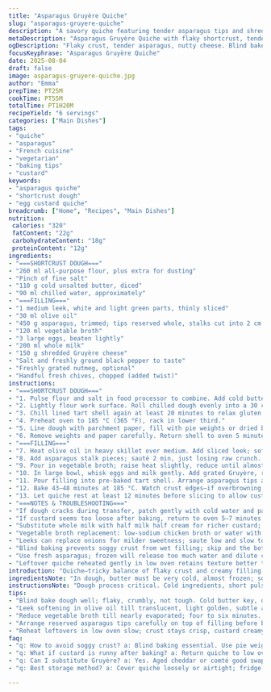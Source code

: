 ```yaml
---
title: "Asparagus Gruyère Quiche"
slug: "asparagus-gruyere-quiche"
description: "A savory quiche featuring tender asparagus tips and shredded Gruyère in a flaky shortcrust. Uses chicken broth for deglazing. Rich egg-milk custard baked till just set, with crisp edges. Flavors meld warm, cool, or room temp. Adaptations include substituting half the milk with cream for silkiness and swapping Gruyère with aged cheddar or comté. Dough chilled for easy handling. Onion lightly caramelized for gentle sweetness, balancing the earthiness of asparagus. Caramelization and evaporation details ensure correct doneness without sogginess or toughness. This recipe cooks in roughly an hour, yielding 6 slices. Seasoning adjusted mid-cook based on taste and aroma cues."
metaDescription: "Asparagus Gruyère Quiche with flaky shortcrust, tender asparagus, and nutty cheese. Blind bake crust. Watch custard jiggle for best texture. Yields six servings."
ogDescription: "Flaky crust, tender asparagus, nutty cheese. Blind bake crust, watch custard edges firm up but center jiggle. Six slices of layered flavors."
focusKeyphrase: "Asparagus Gruyère Quiche"
date: 2025-08-04
draft: false
image: asparagus-gruyere-quiche.jpg
author: "Emma"
prepTime: PT25M
cookTime: PT55M
totalTime: PT1H20M
recipeYield: "6 servings"
categories: ["Main Dishes"]
tags:
- "quiche"
- "asparagus"
- "French cuisine"
- "vegetarian"
- "baking tips"
- "custard"
keywords:
- "asparagus quiche"
- "shortcrust dough"
- "egg custard quiche"
breadcrumb: ["Home", "Recipes", "Main Dishes"]
nutrition: 
 calories: "320"
 fatContent: "22g"
 carbohydrateContent: "18g"
 proteinContent: "12g"
ingredients:
- "===SHORTCRUST DOUGH==="
- "260 ml all-purpose flour, plus extra for dusting"
- "Pinch of fine salt"
- "110 g cold unsalted butter, diced"
- "90 ml chilled water, approximately"
- "===FILLING==="
- "1 medium leek, white and light green parts, thinly sliced"
- "30 ml olive oil"
- "450 g asparagus, trimmed; tips reserved whole, stalks cut into 2 cm pieces"
- "120 ml vegetable broth"
- "3 large eggs, beaten lightly"
- "200 ml whole milk"
- "150 g shredded Gruyère cheese"
- "Salt and freshly ground black pepper to taste"
- "Freshly grated nutmeg, optional"
- "Handful fresh chives, chopped (added twist)"
instructions:
- "===SHORTCRUST DOUGH==="
- "1. Pulse flour and salt in food processor to combine. Add cold butter, pulse in short bursts until pea-sized crumbs form — avoid overmixing, or dough gets tough. Add water, one tablespoon at a time, pulsing until dough just clumps together. Dough should feel cool, slightly crumbly but hold when pressed. Wrap tightly in plastic; chill minimum 40 minutes (longer if you can)."
- "2. Lightly flour work surface. Roll chilled dough evenly into a 30 cm circle, somewhat thinner at edges. Gentle pressure only — don't stretch dough; will shrink in oven. Ease dough into 23 cm tart pan with removable bottom, pressing into corners without tearing. Trim excess dough. Dock bottom with fork to prevent bubbling."
- "3. Chill lined tart shell again at least 20 minutes to relax gluten and keep shape during blind baking."
- "4. Preheat oven to 185 °C (365 °F), rack in lower third."
- "5. Line dough with parchment paper, fill with pie weights or dried beans. Bake blind 15–18 minutes until edges start to blush golden and firm but center still pale."
- "6. Remove weights and paper carefully. Return shell to oven 5 minutes more, until base is dry and slightly golden but not fully cooked. Cool slightly."
- "===FILLING==="
- "7. Heat olive oil in heavy skillet over medium. Add sliced leek; soften, stir often ~5 min until translucent and lightly golden, releasing gentle onion aroma. Avoid browning too dark or bitter."
- "8. Add asparagus stalk pieces; sauté 2 min, just losing raw crunch. Season lightly with salt and white pepper."
- "9. Pour in vegetable broth; raise heat slightly, reduce until almost evaporated, about 4–6 minutes. You want tender asparagus, not mushy. Let cool slightly."
- "10. In large bowl, whisk eggs and milk gently. Add grated Gruyère, reserved asparagus tips, leek-asparagus mixture, chopped chives, and a pinch of freshly grated nutmeg if using. Stir well. Taste for seasoning; add salt and pepper incrementally. You want a balanced savory custard, not overly salty."
- "11. Pour filling into pre-baked tart shell. Arrange asparagus tips artfully on top, spaced for even browning and a bit of bite."
- "12. Bake 43–48 minutes at 185 °C. Watch crust edges—if overbrowning, tent with foil. Filling should be just set but still with slight wobble in center when gently shaken. The quiche firms as it cools. Avoid overbaking, or risk rubbery texture."
- "13. Let quiche rest at least 12 minutes before slicing to allow custard to firm properly. Serve warm, room temperature, or chilled. Flavors intensify cooled."
- "===NOTES & TROUBLESHOOTING==="
- "If dough cracks during transfer, patch gently with cold water and patched piece. Keep hands cool to avoid melting butter."
- "If custard seems too loose after baking, return to oven 5–7 minutes, or give extra resting time before cutting."
- "Substitute whole milk with half milk half cream for richer custard; or use sharp cheddar for stronger flavor but expect slightly different melting."
- "Vegetable broth replacement: low-sodium chicken broth or water with pinch of dried herbs works fine for deglazing."
- "Leeks can replace onions for milder sweetness; saute low and slow to bring out natural sugars."
- "Blind baking prevents soggy crust from wet filling; skip and the bottom will be mushy, trust me learned the hard way."
- "Use fresh asparagus; frozen will release too much water and dilute custard; if frozen, thaw and drain thoroughly."
- "Leftover quiche reheated gently in low oven retains texture better than microwave which makes crust soggy and custard rubbery."
introduction: "Quiche—tricky balance of flaky crust and creamy filling. Not just throw eggs and cream together. The dough needs flaking butter cold enough to leave pockets, water chilled to bind not hydrate too wet. After a few trials, blind baking is non-negotiable. Wet fillings are waiting traps for soggy bases. Asparagus, perfect spring bite, slightly sweet, a little snap even after cooking. Gruyère—not Valbert, switched for nuttier, melting quality. Onion swapped for leek—more subtle. Broth used for deglazing, bringing depth beyond salt alone. Toss fresh chives for brightness. Egg custard needs careful watch, not rubber, not loose. Visual jiggle is the best timer. Leftover quiche cold or warm, game changer for quick meals."
ingredientsNote: "In dough, butter must be very cold, almost frozen; soft butter wrecks texture. Flour measured by spooning lightly into cup, never scooping. Water, iced, added cautiously—too much, dough turns sticky and tough. Leek preferred over onion for delicate sweetness—clean flavor. Fresh asparagus key; woody ends trimmed, tips preserved whole for presentation. Vegetable broth gently pulls flavor from veg, replacing chicken broth makes it vegetarian-friendly without flavor drop. Gruyère cheese gives nutty, melty body; swap with aged cheddar or comté if unavailable. Chives fresh, chopped fine, for herbal lift. Seasoning adjusted after blending, custard needs balance, not salt flood. Nutmeg hits subtly, but optional if fresh grated; avoid overpowering custard."
instructionsNote: "Dough process critical. Cold ingredients, short pulses avoid gluten overdevelopment. Handling dough chilled avoids stickiness; rest time relaxes gluten for easier shaping. Blind baking stops soggy bottom by pre-cooking crust; avoid burning by sticking to times and watching edges. Filling—soften leek till translucent, not browned, key for sweetness without bitterness. Reduce broth enough—too wet filling ruins crisp crust. Mixing eggs and milk gently, avoid aggressive whisk that add bubbles, which cause holes in custard surface. Asparagus stalks need cooking enough to soften but not mushy; tips reserved for visual pop. Custard baked until edges firm and center jiggles gently—resting after baking allows residual heat to finish cooking. Tent crust with foil if browning too quickly. Slice after resting for neat slices and intact custard. Save leftovers sealed, reheat gently or enjoy cold."
tips:
- "Blind bake dough well; flaky, crumbly, not tough. Cold butter key, diced small to pea-size crumbs. Add iced water little by little, stops sticky dough. Wrap and chill dough minimum 40 minutes. Cold dough easier to roll, prevents shrinkage in oven. Use pie weights for blind baking. Remove weights during last five minutes to dry base but not brown fully. Dough cracks? Patch quick with cold water, hands cool to avoid melting butter. Avoid stretching dough under rolling pin; only gentle pressure."
- "Leek softening in olive oil till translucent, light golden, subtle aroma. Avoid browning or bitterness. Timing crucial; around five minutes, stir often. Adds delicate sweetness, less aggressive than onion. Use medium heat, watch sound of sizzle; too loud means too hot. Asparagus stalks added next for just a quick sauté. Don’t cook raw crunch out or get mushy later; two minutes enough. Season lightly with salt and white pepper, balance freshness early."
- "Reduce vegetable broth till nearly evaporated; four to six minutes. Not dry but almost. Key for flavor without soggy custard. Swapping chicken broth works; low sodium best to avoid salty punch early. Watch bubbling sounds and aroma; broth thickens, flavor concentrates. Cool filling mix slightly before adding eggs, cheese, and reserved tips. Nb: avoid over whisking eggs and milk to keep custard silky. Bubbles in batter make holes after baking."
- "Arrange reserved asparagus tips carefully on top of filling before baking. Spread evenly to ensure edges crisp up a little. Watch oven temp 185 °C steady. Bake 43 to 48 minutes; jiggle in center signals nearly done. Edges firm, golden but not burnt. Tent with foil if browning too fast. Custard firms as it cools; cutting too soon risks runny slices. Rest at least 12 minutes to finalize texture. Warm or room temperature serves well; flavors shift but not fade."
- "Reheat leftovers in low oven slow; crust stays crisp, custard creamy. Microwave ruins texture, makes everything rubbery and soggy. If filling runs loose after first bake, put back in oven 5 to 7 minutes; watch edges so no burn. Substitutions: half cream half milk for silkier mouthfeel. Gruyère swap with aged cheddar or comté during supply issues. Fresh chives chopped for bright herbal note, nutmeg optional but gratings add depth. Frozen asparagus to be avoided; excess water ruins balance."
faq:
- "q: How to avoid soggy crust? a: Blind baking essential. Use pie weights, parchment paper; bake crust first till edges golden, base dry but pale. Cool before filling. Broth reduction too wet kills crispness. If crust soft, longer blind bake or more thorough drying needed."
- "q: What if custard is runny after baking? a: Return quiche to low oven, 5-7 minutes increments. Check jiggle in center. Overbaking toughens texture. Custard firms while resting too; patience matters. Mix gently to avoid bubbles causing holes."
- "q: Can I substitute Gruyère? a: Yes. Aged cheddar or comté good swaps. Texture and melt differ slightly but still rich. Use fresh chives anyway for brightness. Nutmeg optional. Cheese intensity impacts seasoning; taste batter before baking."
- "q: Best storage method? a: Cover quiche loosely or airtight; fridge for up to 3 days. Reheat in low oven to keep crust crisp. Leftovers good cold even. Avoid microwave unless no choice; ruins custard feel and crust crunch. Can freeze but texture shifts post thaw."

---
```

